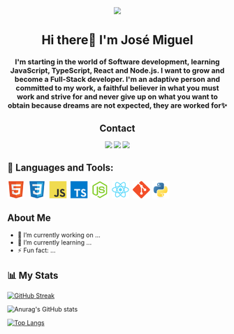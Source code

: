 <div id="header" align="center">
    <img src="https://user-images.githubusercontent.com/108826299/187052739-51c28d20-d30f-4850-a8ee-69729ea10e58.gif" width="300"/>
    <h1 align="center">Hi there👋 I'm José Miguel </h1>
    <h3 align="center">I'm starting in the world of Software development, learning JavaScript, TypeScript, React and Node.js. I want to grow and become a Full-Stack developer. I'm an adaptive person and committed to my work, a faithful believer in what you must work and strive for and never give up on what you want to obtain because dreams are not expected, they are worked for✨ </h3>
</div>

 <div id="header" align="center"> 
<h2 align="center">Contact </h2>

 <a href="https://www.linkedin.com/in/josé-miguel-romero-hernández-249b31166/" target="_blank"><img src="https://img.shields.io/badge/-LinkedIn-%230077B5?style=for-the-badge&logo=linkedin&logoColor=white" target="_blank"></a>
<a href = "mailto:josemiguelr543@gmail.com"><img src="https://img.shields.io/badge/-Gmail-%23333?style=for-the-badge&logo=gmail&logoColor=white" target="_blank"></a>
<a href="https://instagram.com/jose_mro18" target="_blank"><img src="https://img.shields.io/badge/-Instagram-%23E4405F?style=for-the-badge&logo=instagram&logoColor=white" target="_blank"></a>
 </div>

  
<div align="left">
    <h2>🔨 Languages and Tools:</h2>
 <img src="https://github.com/devicons/devicon/blob/master/icons/html5/html5-original.svg" title="HTML5" alt="HTML" width="40" height="40"/>&nbsp;
 <img src="https://github.com/devicons/devicon/blob/master/icons/css3/css3-original.svg"  title="CSS3" alt="CSS" width="40" height="40"/>&nbsp;
 <img src="https://github.com/devicons/devicon/blob/master/icons/javascript/javascript-original.svg" title="JavaScript" alt="JavaScript" width="40" height="40"/>&nbsp;
 <img src="https://github.com/devicons/devicon/blob/master/icons/typescript/typescript-plain.svg"  title="TypeScript" alt="TypeScript" width="40" height="40"/>&nbsp;
 <img src="https://github.com/devicons/devicon/blob/master/icons/nodejs/nodejs-original.svg" title="nodejs" alt="nodejs" width="40" height="40"/>&nbsp;
 <img src="https://github.com/devicons/devicon/blob/master/icons/react/react-original.svg" title="React" alt="React" width="40" height="40"/>&nbsp;
 <img src="https://github.com/devicons/devicon/blob/master/icons/git/git-original.svg" title="Git" **alt="Git" width="40" height="40"/>
 <img src="https://github.com/devicons/devicon/blob/master/icons/python/python-original.svg" title="Git" **alt="Git" width="40" height="40"/>
    
</div>


<div >
<h2>About Me </h2>

- 🔭 I’m currently working on ...
- 🌱 I’m currently learning ...
- ⚡ Fun fact: ...

</div>

<div>
<h2>📊 My Stats </h2>

[![GitHub Streak](http://github-readme-streak-stats.herokuapp.com?user=JoseMiguel22&theme=tokyonight)](https://git.io/streak-stats)

![Anurag's GitHub stats](https://github-readme-stats.vercel.app/api?username=JoseMiguel22&hide=contribs,prs&show_icons=true&theme=tokyonight)

[![Top Langs](https://github-readme-stats.vercel.app/api/top-langs/?username=JoseMiguel22&theme=tokyonight)](https://github.com/anuraghazra/github-readme-stats)
</div>
